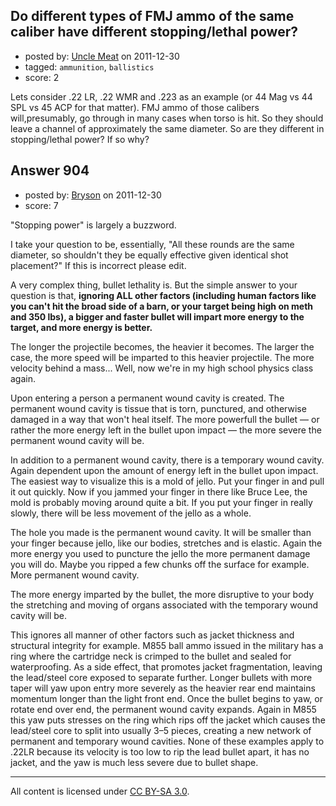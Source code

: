 ## Do different types of FMJ ammo of the same caliber have different stopping/lethal power?

- posted by: [Uncle Meat](https://stackexchange.com/users/-1/49-uncle-meat) on 2011-12-30
- tagged: `ammunition`, `ballistics`
- score: 2

Lets consider .22 LR, .22 WMR and .223 as an example (or 44 Mag vs 44 SPL vs 45 ACP for that matter). FMJ ammo of those calibers will,presumably, go through in many cases when torso is hit. So they should leave a channel of approximately the same diameter. So are they different in stopping/lethal power? If so why?




## Answer 904

- posted by: [Bryson](https://stackexchange.com/users/-1/32-bryson) on 2011-12-30
- score: 7

"Stopping power" is largely a buzzword. 

I take your question to be, essentially, "All these rounds are the same diameter, so shouldn't they be equally effective given identical shot placement?" If this is incorrect please edit. 

A very complex thing, bullet lethality is. But the simple answer to your question is that, <strong>ignoring ALL other factors (including human factors like you can't hit the broad side of a barn, or your target being high on meth and 350 lbs), a bigger and faster bullet will impart more energy to the target, and more energy is better.</strong>

The longer the projectile becomes, the heavier it becomes. The larger the case, the more speed will be imparted to this heavier projectile. The more velocity behind a mass... Well, now we're in my high school physics class again.

Upon entering a person a permanent wound cavity is created. The permanent wound cavity is tissue that is torn, punctured, and otherwise damaged in a way that won't heal itself. The more powerfull the bullet — or rather the more energy left in the bullet upon impact — the more severe the permanent wound cavity will be.

In addition to a permanent wound cavity, there is a temporary wound cavity. Again dependent upon the amount of energy left in the bullet upon impact. The easiest way to visualize this is a mold of jello. Put your finger in and pull it out quickly. Now if you jammed your finger in there like Bruce Lee, the mold is probably moving around quite a bit. If you put your finger in really slowly, there will be less movement of the jello as a whole.

The hole you made is the permanent wound cavity. It will be smaller than your finger because jello, like our bodies, stretches and is elastic. Again the more energy you used to puncture the jello the more permanent damage you will do. Maybe you ripped a few chunks off the surface for example. More permanent wound cavity. 

The more energy imparted by the bullet, the more disruptive to your body the stretching and moving of organs associated with the temporary wound cavity will be.

This ignores all manner of other factors such as jacket thickness and structural integrity for example. M855 ball ammo issued in the military has a ring where the cartridge neck is crimped to the bullet and sealed for waterproofing. As a side effect, that promotes jacket fragmentation, leaving the lead/steel core exposed to separate further. Longer bullets with more taper will yaw upon entry more severely as the heavier rear end maintains momentum longer than the light front end. Once the bullet begins to yaw, or rotate end over end, the permanent wound cavity expands. Again in M855 this yaw puts stresses on the ring which rips off the jacket which causes the lead/steel core to split into usually 3–5 pieces, creating a new network of permanent and temporary wound cavities. None of these examples apply to .22LR because its velocity is too low to rip the lead bullet apart, it has no jacket, and the yaw is much less severe due to bullet shape. 



---

All content is licensed under [CC BY-SA 3.0](https://creativecommons.org/licenses/by-sa/3.0/).
